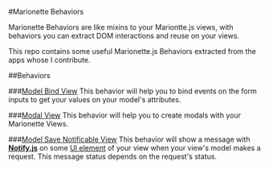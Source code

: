 #Marionette Behaviors

Marionette Behaviors are like mixins to your Mariontte.js views, with behaviors
you can extract DOM interactions and reuse on your views.

This repo contains some useful Marionette.js Behaviors extracted from the apps
whose I contribute.

##Behaviors

###[Model Bind View](model_bind_view/)
This behavior will help you to bind events on the form inputs to get your values
on your model's attributes.

###[Modal View](modal_view/)
This behavior will help you to create modals with your Marionette Views.

###[Model Save Notificable View](model_save_notificable_view/)
This behavior will show a message with **[Notify.js](https://github.com/jpillora/notifyjs)** on
some [UI element](http://marionettejs.com/docs/v2.4.1/marionette.itemview.html#organizing-ui-elements) of your view when your view's model makes a request. This message status depends on the request's status.
